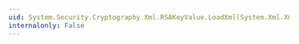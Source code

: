 ```yaml
---
uid: System.Security.Cryptography.Xml.RSAKeyValue.LoadXml(System.Xml.XmlElement)
internalonly: False
---
```

